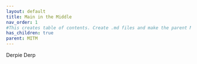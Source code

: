 ```yaml
---
layout: default
title: Main in the Middle
nav_order: 1
#This creates table of contents. Create .md files and make the parent Main in the Middle (Specified below)
has_children: true
parent: MITM
---
```


Derpie Derp
